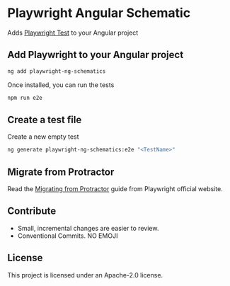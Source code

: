 # Playwright Angular Schematic

Adds [Playwright Test](https://playwright.dev/) to your Angular project 

## Add Playwright to your Angular project

```bash
ng add playwright-ng-schematics
```

Once installed, you can run the tests
```bash
npm run e2e
```

## Create a test file

Create a new empty test
```bash
ng generate playwright-ng-schematics:e2e "<TestName>"
```

## Migrate from Protractor

Read the [Migrating from Protractor](https://playwright.dev/docs/protractor) guide from Playwright official website.

## Contribute

- Small, incremental changes are easier to review.
- Conventional Commits. NO EMOJI

## License
This project is licensed under an Apache-2.0 license.
